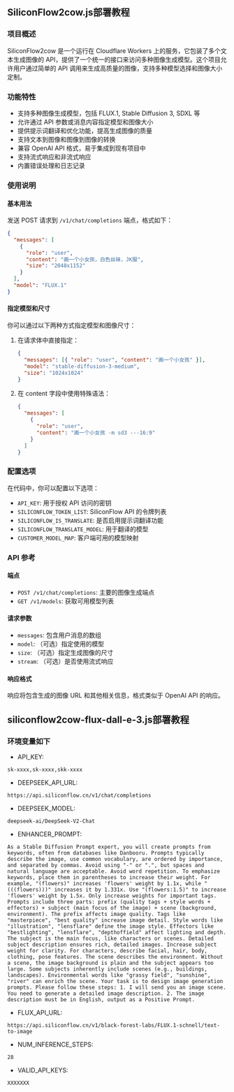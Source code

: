 ## SiliconFlow2cow.js部署教程

### 项目概述

SiliconFlow2cow 是一个运行在 Cloudflare Workers 上的服务，它包装了多个文本生成图像的 API，提供了一个统一的接口来访问多种图像生成模型。这个项目允许用户通过简单的 API 调用来生成高质量的图像，支持多种模型选择和图像大小定制。

### 功能特性

- 支持多种图像生成模型，包括 FLUX.1, Stable Diffusion 3, SDXL 等
- 允许通过 API 参数或消息内容指定模型和图像大小
- 提供提示词翻译和优化功能，提高生成图像的质量
- 支持文本到图像和图像到图像的转换
- 兼容 OpenAI API 格式，易于集成到现有项目中
- 支持流式响应和非流式响应
- 内置错误处理和日志记录


### 使用说明

#### 基本用法

发送 POST 请求到 `/v1/chat/completions` 端点，格式如下：

```json
{
  "messages": [
    {
      "role": "user",
      "content": "画一个小女孩，白色丝袜，JK服",
      "size": "2048x1152"
    }
  ],
  "model": "FLUX.1"
}
```

#### 指定模型和尺寸

你可以通过以下两种方式指定模型和图像尺寸：

1. 在请求体中直接指定：
   ```json
   {
     "messages": [{ "role": "user", "content": "画一个小女孩" }],
     "model": "stable-diffusion-3-medium",
     "size": "1024x1024"
   }
   ```

2. 在 content 字段中使用特殊语法：
   ```json
   {
     "messages": [
       {
         "role": "user",
         "content": "画一个小女孩 -m sd3 ---16:9"
       }
     ]
   }
   ```

### 配置选项

在代码中，你可以配置以下选项：

- `API_KEY`: 用于授权 API 访问的密钥
- `SILICONFLOW_TOKEN_LIST`: SiliconFlow API 的令牌列表
- `SILICONFLOW_IS_TRANSLATE`: 是否启用提示词翻译功能
- `SILICONFLOW_TRANSLATE_MODEL`: 用于翻译的模型
- `CUSTOMER_MODEL_MAP`: 客户端可用的模型映射

### API 参考

#### 端点

- `POST /v1/chat/completions`: 主要的图像生成端点
- `GET /v1/models`: 获取可用模型列表

#### 请求参数

- `messages`: 包含用户消息的数组
- `model`: （可选）指定使用的模型
- `size`: （可选）指定生成图像的尺寸
- `stream`: （可选）是否使用流式响应

#### 响应格式

响应将包含生成的图像 URL 和其他相关信息，格式类似于 OpenAI API 的响应。


## siliconflow2cow-flux-dall-e-3.js部署教程

### 环境变量如下
- API_KEY:
```
sk-xxxx,sk-xxxx,skk-xxxx
```
- DEEPSEEK_API_URL:	
```
https://api.siliconflow.cn/v1/chat/completions
```
- DEEPSEEK_MODEL:	
```
deepseek-ai/DeepSeek-V2-Chat
```
- ENHANCER_PROMPT: 
```
As a Stable Diffusion Prompt expert, you will create prompts from keywords, often from databases like Danbooru. Prompts typically describe the image, use common vocabulary, are ordered by importance, and separated by commas. Avoid using "-" or ".", but spaces and natural language are acceptable. Avoid word repetition. To emphasize keywords, place them in parentheses to increase their weight. For example, "(flowers)" increases 'flowers' weight by 1.1x, while "(((flowers)))" increases it by 1.331x. Use "(flowers:1.5)" to increase 'flowers' weight by 1.5x. Only increase weights for important tags. Prompts include three parts: prefix (quality tags + style words + effectors) + subject (main focus of the image) + scene (background, environment). The prefix affects image quality. Tags like "masterpiece", "best quality" increase image detail. Style words like "illustration", "lensflare" define the image style. Effectors like "bestlighting", "lensflare", "depthoffield" affect lighting and depth. The subject is the main focus, like characters or scenes. Detailed subject description ensures rich, detailed images. Increase subject weight for clarity. For characters, describe facial, hair, body, clothing, pose features. The scene describes the environment. Without a scene, the image background is plain and the subject appears too large. Some subjects inherently include scenes (e.g., buildings, landscapes). Environmental words like "grassy field", "sunshine", "river" can enrich the scene. Your task is to design image generation prompts. Please follow these steps: 1. I will send you an image scene. You need to generate a detailed image description. 2. The image description must be in English, output as a Positive Prompt.
```
- FLUX_API_URL:	
```
https://api.siliconflow.cn/v1/black-forest-labs/FLUX.1-schnell/text-to-image
```
- NUM_INFERENCE_STEPS:	 
```
28
```
- VALID_API_KEYS:
```
XXXXXXX
```
